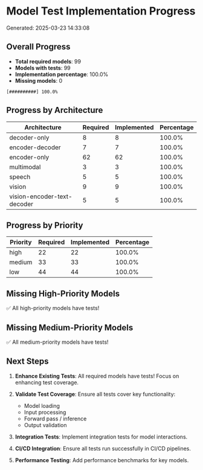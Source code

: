 # Model Test Implementation Progress

Generated: 2025-03-23 14:33:08

## Overall Progress

- **Total required models**: 99
- **Models with tests**: 99
- **Implementation percentage**: 100.0%
- **Missing models**: 0

```
[##########] 100.0%
```

## Progress by Architecture

| Architecture | Required | Implemented | Percentage |
|--------------|----------|-------------|------------|
| decoder-only | 8 | 8 | 100.0% |
| encoder-decoder | 7 | 7 | 100.0% |
| encoder-only | 62 | 62 | 100.0% |
| multimodal | 3 | 3 | 100.0% |
| speech | 5 | 5 | 100.0% |
| vision | 9 | 9 | 100.0% |
| vision-encoder-text-decoder | 5 | 5 | 100.0% |

## Progress by Priority

| Priority | Required | Implemented | Percentage |
|----------|----------|-------------|------------|
| high | 22 | 22 | 100.0% |
| medium | 33 | 33 | 100.0% |
| low | 44 | 44 | 100.0% |

## Missing High-Priority Models

✅ All high-priority models have tests!

## Missing Medium-Priority Models

✅ All medium-priority models have tests!

## Next Steps

1. **Enhance Existing Tests**: All required models have tests! Focus on enhancing test coverage.

2. **Validate Test Coverage**: Ensure all tests cover key functionality:
   - Model loading
   - Input processing
   - Forward pass / inference
   - Output validation

3. **Integration Tests**: Implement integration tests for model interactions.

4. **CI/CD Integration**: Ensure all tests run successfully in CI/CD pipelines.

5. **Performance Testing**: Add performance benchmarks for key models.
